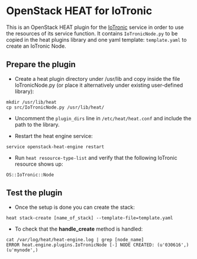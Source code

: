 # OpenStack HEAT for IoTronic

This is an OpenStack HEAT plugin for the [IoTronic](https://github.com/MDSLab/iotronic) service in order to use the resources of its service function. It contains ```IoTronicNode.py``` to be copied in the heat plugins library and one yaml template: ```template.yaml``` to create an IoTronic Node.

## Prepare the plugin

* Create a heat plugin directory under /usr/lib and copy inside the file IoTronicNode.py (or place it alternatively under existing user-defined library):

```
mkdir /usr/lib/heat
cp src/IoTronicNode.py /usr/lib/heat/
```

* Uncomment the ```plugin_dirs``` line in ```/etc/heat/heat.conf``` and include the path to the library.

* Restart the heat engine service:

```
service openstack-heat-engine restart
```

* Run ```heat resource-type-list``` and verify that the following IoTronic resource shows up:

```
OS::IoTronic::Node
```

## Test the plugin

* Once the setup is done you can create the stack:

```heat stack-create [name_of_stack] --template-file=template.yaml``` 

* To check that the **handle_create** method is handled:

```
cat /var/log/heat/heat-engine.log | grep [node_name]
ERROR heat.engine.plugins.IoTronicNode [-] NODE CREATED: (u'030616',) (u'mynode',)
```
